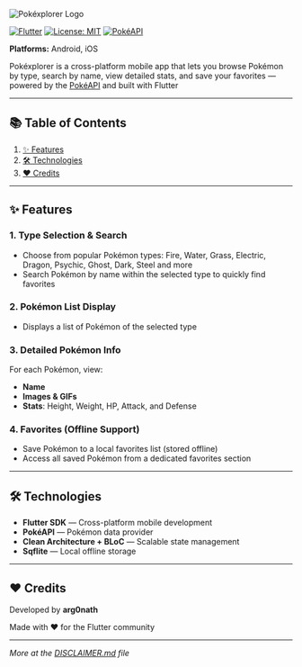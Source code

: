 ![Pokéxplorer Logo](https://github.com/user-attachments/assets/79396a8f-e445-470d-bd64-8ee4be886ac2)


[![Flutter](https://img.shields.io/badge/Flutter-3.22-blue?logo=flutter)](https://flutter.dev/)  [![License: MIT](https://img.shields.io/badge/License-MIT-green.svg)](LICENSE)  [![PokéAPI](https://img.shields.io/badge/API-PokéAPI-red?logo=pokemon)](https://pokeapi.co/)  

**Platforms:** Android, iOS 

Pokéxplorer is a cross-platform mobile app that lets you browse Pokémon by type, search by name, view detailed stats, and save your favorites — powered by the [PokéAPI](https://pokeapi.co/) and built with Flutter

---

## 📚 Table of Contents
1. [✨ Features](#-features)  
2. [🛠 Technologies](#-technologies)  
3. [❤️ Credits](#-credits)

---

## ✨ Features

### 1. **Type Selection & Search**
- Choose from popular Pokémon types: Fire, Water, Grass, Electric, Dragon, Psychic, Ghost, Dark, Steel and more
- Search Pokémon by name within the selected type to quickly find favorites

### 2. **Pokémon List Display**
- Displays a list of Pokémon of the selected type 

### 3. **Detailed Pokémon Info**
For each Pokémon, view:
- **Name**
- **Images & GIFs**
- **Stats**: Height, Weight, HP, Attack, and Defense

### 4. **Favorites (Offline Support)**
- Save Pokémon to a local favorites list (stored offline)
- Access all saved Pokémon from a dedicated favorites section

---

## 🛠 Technologies
- **Flutter SDK** — Cross-platform mobile development  
- **PokéAPI** — Pokémon data provider  
- **Clean Architecture + BLoC** — Scalable state management  
- **Sqflite** — Local offline storage

---

## ❤️ Credits
Developed by **arg0nath**

Made with ❤️ for the Flutter community

---

*More at the [DISCLAIMER.md](DISCLAIMER.md) file*

